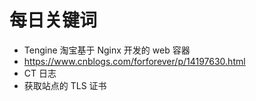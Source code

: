 # 每日关键词

- Tengine 淘宝基于 Nginx 开发的 web 容器
- https://www.cnblogs.com/forforever/p/14197630.html
- CT 日志
- 获取站点的 TLS 证书
